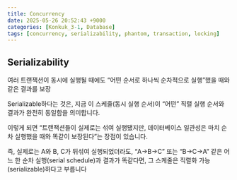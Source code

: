 ```yaml
---
title: Concurrency
date: 2025-05-26 20:52:43 +9000
categories: [Konkuk_3-1, Database]
tags: [concurrency, serializability, phantom, transaction, locking]     # TAG names should always be lowercase
---
```


Serializability
-
여러 트랜잭션이 동시에 실행될 때에도 “어떤 순서로 하나씩 순차적으로 실행”했을 때와 같은 결과를 보장

Serializable하다는 것은, 지금 이 스케줄(동시 실행 순서)이 “어떤” 직렬 실행 순서와 
결과가 완전히 동일함을 의미합니다.

이렇게 되면 “트랜잭션들이 실제로는 섞여 실행됐지만, 데이터베이스 일관성은 마치 
순차 실행했을 때와 똑같이 보장된다”는 장점이 있습니다.

즉, 실제로는 A와 B, C가 뒤섞여 실행되었더라도, “A→B→C” 또는 “B→C→A” 같은 어느 한 순차 실행(serial schedule)과 결과가 똑같다면, 그 스케줄은 직렬화 가능(serializable)하다고 부릅니다
